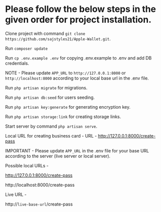 # Please follow the below steps in the given order for project installation.

Clone project with command `git clone https://github.com/sajstyles21/Apple-Wallet.git`.

Run `composer update`

Run `cp .env.example .env` for copying .env.example to .env and add DB credentials.

NOTE - Please update `APP_URL` to `http://127.0.0.1:8000` or `http://localhost:8000` according to your local base url in the .env file.

Run `php artisan migrate` for migrations.

Run `php artisan db:seed` for users seeding.

Run `php artisan key:generate` for generating encryption key.

Run `php artisan storage:link` for creating storage links.

Start server by command `php artisan serve`.

Local URL for creating business card -
URL - http://127.0.0.1:8000/create-pass

IMPORTANT - Please update `APP_URL` in the .env file for your base URL according to the server (live server or local server).

Possible local URLs -

http://127.0.0.1:8000/create-pass

http://localhost:8000/create-pass

Live URL -

http://`live-base-url`/create-pass
